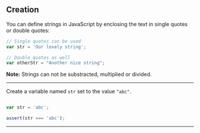 ## Creation

You can define strings in JavaScript by enclosing the text in single quotes or double quotes:

```js
// Single quotes can be used
var str = 'Our lovely string';

// Double quotes as well
var otherStr = "Another nice string";
```

**Note:** Strings can not be substracted, multiplied or divided.

---

Create a variable named `str` set to the value `"abc"`.

```js

```

```js
var str = 'abc';
```

```js
assert(str === 'abc');
```

---
